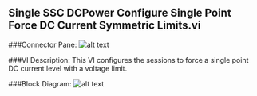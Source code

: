 ## **Single SSC DCPower Configure Single Point Force DC Current Symmetric Limits.vi**
###Connector Pane:
![alt text](/SSC%20DCPower/Source/Constant%20Current/Single%20SSC%20DCPower%20Configure%20Single%20Point%20Force%20DC%20Current%20Symmetric%20Limits.vic.png "Single SSC DCPower Configure Single Point Force DC Current Symmetric Limits.vi connector pane")

###VI Description:
This VI configures the sessions to force a single point DC current level with a voltage limit.

###Block Diagram:
![alt text](/SSC%20DCPower/Source/Constant%20Current/Single%20SSC%20DCPower%20Configure%20Single%20Point%20Force%20DC%20Current%20Symmetric%20Limits.vid.png "Single SSC DCPower Configure Single Point Force DC Current Symmetric Limits.vi block diagram")
